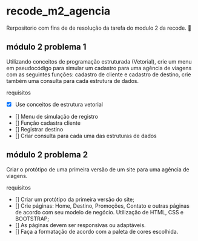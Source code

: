 # recode_m2_agencia
Rerpositorio com fins de de resolução da  tarefa do modulo 2 da recode. :bookmark_tabs:

## módulo 2 problema 1
Utilizando conceitos de programação estruturada (Vetorial), crie um menu em pseudocódigo para simular um cadastro para uma agência de viagens com as seguintes funções: cadastro de cliente e cadastro de destino, crie também uma consulta para cada estrutura de dados.

requisitos
- [x] Use conceitos de estrutura vetorial
- [] Menu de simulação de registro
- [] Função cadastra cliente
- [] Registrar destino
- [] Criar consulta para cada uma das estruturas de dados
## módulo 2 problema 2
Criar o protótipo de uma primeira versão de um site para uma agência de viagens.

requisitos
- [] Criar um protótipo da primeira versão do site;
- [] Crie páginas: Home, Destino, Promoções, Contato e outras páginas de acordo com seu modelo de negócio. Utilização de HTML, CSS e BOOTSTRAP;
- [] As páginas devem ser responsivas ou adaptáveis.
- [] Faça a formatação de acordo com a paleta de cores escolhida.